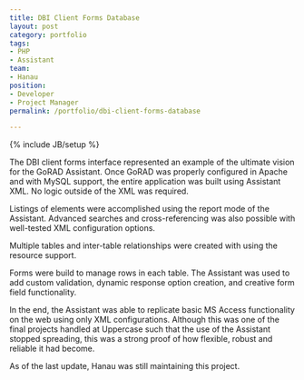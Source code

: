 ```yaml
---
title: DBI Client Forms Database
layout: post
category: portfolio
tags:
- PHP
- Assistant
team:
- Hanau
position:
- Developer
- Project Manager
permalink: /portfolio/dbi-client-forms-database

---
```

{% include JB/setup %}
<div id="node-43" class="node node-portfolio node-promoted">
  <div class="content clearfix">
    <div class="field field-name-body field-type-text-with-summary field-label-hidden"><div class="field-items"><div class="field-item even"><p>The DBI client forms interface represented an example of the ultimate vision for the GoRAD Assistant. Once GoRAD was properly configured in Apache and with MySQL support, the entire application was built using Assistant XML. No logic outside of the XML was required.</p>
<p>Listings of elements were accomplished using the report mode of the Assistant. Advanced searches and cross-referencing was also possible with well-tested XML configuration options.</p>
<p>Multiple tables and inter-table relationships were created with using the resource support.</p>
<p>Forms were build to manage rows in each table. The Assistant was used to add custom validation, dynamic response option creation, and creative form field functionality.</p>
<p>In the end, the Assistant was able to replicate basic MS Access functionality on the web using only XML configurations. Although this was one of the final projects handled at Uppercase such that the use of the Assistant stopped spreading, this was a strong proof of how flexible, robust and reliable it had become.</p>
<p>As of the last update, Hanau was still maintaining this project.</p></div></div></div>  </div>
</div>
